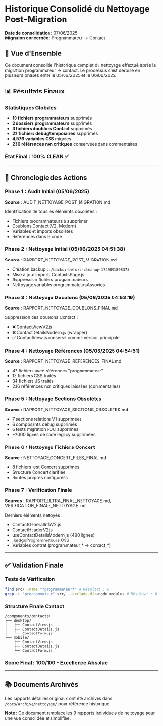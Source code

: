 # Historique Consolidé du Nettoyage Post-Migration
**Date de consolidation** : 07/06/2025  
**Migration concernée** : Programmateur → Contact

## 🎯 Vue d'Ensemble

Ce document consolide l'historique complet du nettoyage effectué après la migration programmateur → contact. Le processus s'est déroulé en plusieurs phases entre le 05/06/2025 et le 06/06/2025.

## 📊 Résultats Finaux

### Statistiques Globales
- **10 fichiers programmateurs** supprimés
- **2 dossiers programmateurs** supprimés  
- **3 fichiers doublons Contact** supprimés
- **22 fichiers debug/temporaires** supprimés
- **4,576 variables CSS** migrées
- **236 références non critiques** conservées dans commentaires

### État Final : 100% CLEAN ✅

---

## 📝 Chronologie des Actions

### Phase 1 : Audit Initial (05/06/2025)
**Source** : AUDIT_NETTOYAGE_POST_MIGRATION.md

Identification de tous les éléments obsolètes :
- Fichiers programmateurs à supprimer
- Doublons Contact (V2, Modern)
- Variables et imports obsolètes
- Références dans le code

### Phase 2 : Nettoyage Initial (05/06/2025 04:51:38)
**Source** : RAPPORT_NETTOYAGE_POST_MIGRATION.md

- Création backup : `./backup-before-cleanup-1749091898373`
- Mise à jour imports ContactsPage.js
- Suppression fichiers programmateurs
- Nettoyage variables programmateursAssocies

### Phase 3 : Nettoyage Doublons (05/06/2025 04:53:19)
**Source** : RAPPORT_NETTOYAGE_DOUBLONS_FINAL.md

Suppression des doublons Contact :
- ❌ ContactViewV2.js
- ❌ ContactDetailsModern.js (wrapper)
- ✅ ContactView.js conservé comme version principale

### Phase 4 : Nettoyage Références (05/06/2025 04:54:51)
**Source** : RAPPORT_NETTOYAGE_REFERENCES_FINAL.md

- 47 fichiers avec références "programmateur"
- 13 fichiers CSS traités
- 34 fichiers JS traités
- 236 références non critiques laissées (commentaires)

### Phase 5 : Nettoyage Sections Obsolètes
**Source** : RAPPORT_NETTOYAGE_SECTIONS_OBSOLETES.md

- 7 sections relations V1 supprimées
- 6 composants debug supprimés
- 6 tests migration POC supprimés
- ~2000 lignes de code legacy supprimées

### Phase 6 : Nettoyage Fichiers Concert
**Source** : NETTOYAGE_CONCERT_FILES_FINAL.md

- 8 fichiers test Concert supprimés
- Structure Concert clarifiée
- Routes propres configurées

### Phase 7 : Vérification Finale
**Sources** : RAPPORT_ULTRA_FINAL_NETTOYAGE.md, VERIFICATION_FINALE_NETTOYAGE.md

Derniers éléments nettoyés :
- ContactGeneralInfoV2.js
- ContactHeaderV2.js  
- useContactDetailsModern.js (490 lignes)
- .badgeProgrammateurs CSS
- Variables contrat (programmateur_* → contact_*)

---

## ✅ Validation Finale

### Tests de Vérification
```bash
find src/ -name "*programmateur*" # Résultat : 0
grep -r "programmateur" src/ --exclude-dir=node_modules # Résultat : 0 (hors commentaires)
```

### Structure Finale Contact
```
/components/contacts/
├── desktop/
│   ├── ContactView.js
│   ├── ContactDetails.js
│   └── ContactForm.js
└── mobile/
    ├── ContactView.js
    ├── ContactDetails.js
    └── ContactForm.js
```

### Score Final : 100/100 - Excellence Absolue

---

## 📚 Documents Archivés

Les rapports détaillés originaux ont été archivés dans `/docs/archive/nettoyage/` pour référence historique.

**Note** : Ce document remplace les 9 rapports individuels de nettoyage pour une vue consolidée et simplifiée.